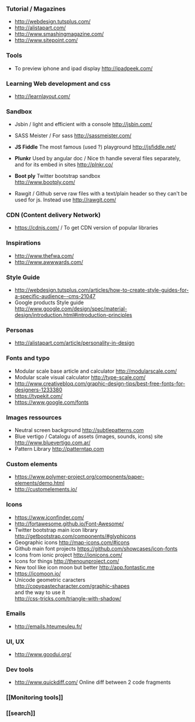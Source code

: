### Tutorial / Magazines

* http://webdesign.tutsplus.com/ 
* http://alistapart.com/
* http://www.smashingmagazine.com/
* http://www.sitepoint.com/

### Tools 

* To preview iphone and ipad display http://ipadpeek.com/ 

### Learning Web development and css
* http://learnlayout.com/

### Sandbox 

* Jsbin / light and efficient with a console http://jsbin.com/
* SASS Meister / For sass http://sassmeister.com/
* **JS Fiddle** The most famous (used ?) playground
http://jsfiddle.net/
* **Plunkr** Used by angular doc / Nice th handle several files separately, and for its embed in sites 
http://plnkr.co/
* **Boot ply** Twitter bootstrap sandbox    
http://www.bootply.com/

* Rawgit / 
Github serve raw files with a text/plain header so they can't be used for js. 
Instead use 
http://rawgit.com/

### CDN (Content delivery Network)

* https://cdnjs.com/ / To get CDN version of popular libraries

### Inspirations

* http://www.thefwa.com/
* http://www.awwwards.com/

### Style Guide 

* http://webdesign.tutsplus.com/articles/how-to-create-style-guides-for-a-specific-audience--cms-21047
* Google products Style guide 
http://www.google.com/design/spec/material-design/introduction.html#introduction-principles

### Personas 
* http://alistapart.com/article/personality-in-design

### Fonts and typo

* Modular scale base article and calculator http://modularscale.com/
* Modular scale visual calculator http://type-scale.com/
* http://www.creativebloq.com/graphic-design-tips/best-free-fonts-for-designers-1233380
* https://typekit.com/
* https://www.google.com/fonts

### Images ressources 

* Neutral screen background http://subtlepatterns.com 
* Blue vertigo / Catalogu of assets (images, sounds, icons) site http://www.bluevertigo.com.ar/
* Pattern Library http://patterntap.com

### Custom elements
* https://www.polymer-project.org/components/paper-elements/demo.html
* http://customelements.io/

### Icons 

* https://www.iconfinder.com/
* http://fortawesome.github.io/Font-Awesome/
* Twitter bootstrap main icon library http://getbootstrap.com/components/#glyphicons 
* Geographic icons http://map-icons.com/#icons
* Github main font projects https://github.com/showcases/icon-fonts
* Icons from ionic project http://ionicons.com/
* Icons for things http://thenounproject.com/
* New tool like icon moon but better http://app.fontastic.me
* https://icomoon.io/
* Unicode geometric caracters     
http://copypastecharacter.com/graphic-shapes    
and the way to use it      
http://css-tricks.com/triangle-with-shadow/

### Emails 

* http://emails.hteumeuleu.fr/

### UI, UX 

* http://www.goodui.org/

### Dev tools 
* http://www.quickdiff.com/ Online diff between 2 code fragments

### [[Monitoring tools]]
### [[search]]